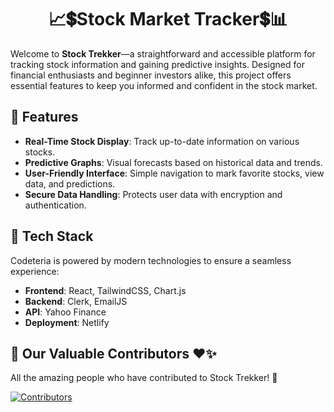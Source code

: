<div align="center">

# 📈💲Stock Market Tracker💲📊

</div>

Welcome to **Stock Trekker**—a straightforward and accessible platform for tracking stock information and gaining predictive insights. Designed for financial enthusiasts and beginner investors alike, this project offers essential features to keep you informed and confident in the stock market.
 
## 🚀 Features

- **Real-Time Stock Display**: Track up-to-date information on various stocks.
- **Predictive Graphs**: Visual forecasts based on historical data and trends.
- **User-Friendly Interface**: Simple navigation to mark favorite stocks, view data, and predictions.
- **Secure Data Handling**: Protects user data with encryption and authentication.


## 🔧 Tech Stack

Codeteria is powered by modern technologies to ensure a seamless experience:

- **Frontend**: React, TailwindCSS, Chart.js
- **Backend**: Clerk, EmailJS
- **API**: Yahoo Finance
- **Deployment**: Netlify


## 👥 Our Valuable Contributors ❤️✨
All the amazing people who have contributed to Stock Trekker! 💖

[![Contributors](https://contrib.rocks/image?repo=tokosaniya09/STOCK_ANALYSIS)](https://github.com/tokosaniya09/STOCK_ANALYSIS/graphs/contributors)

